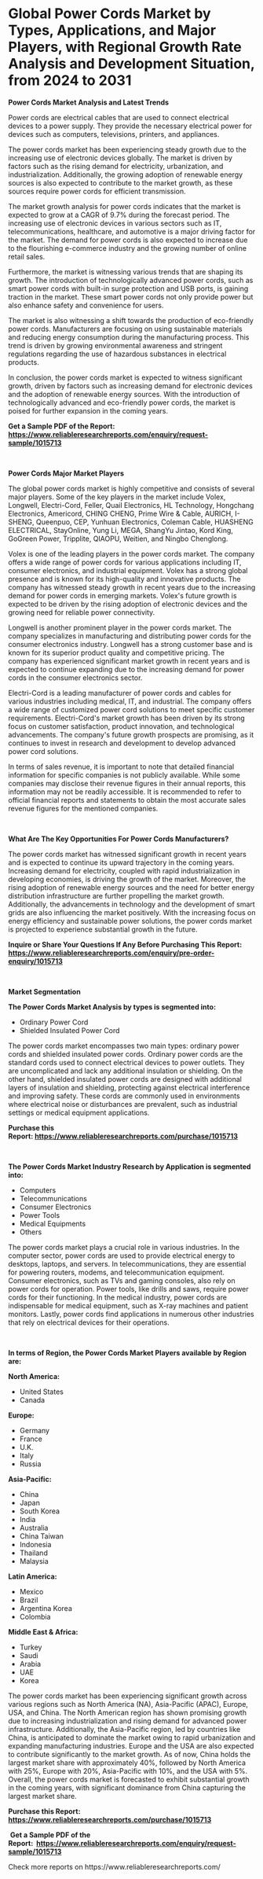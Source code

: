 <p><h1>Global Power Cords Market by Types, Applications, and Major Players, with Regional Growth Rate Analysis and Development Situation, from 2024 to 2031</h1></p><p><strong>Power Cords Market Analysis and Latest Trends</strong></p>
<p><p>Power cords are electrical cables that are used to connect electrical devices to a power supply. They provide the necessary electrical power for devices such as computers, televisions, printers, and appliances.</p><p>The power cords market has been experiencing steady growth due to the increasing use of electronic devices globally. The market is driven by factors such as the rising demand for electricity, urbanization, and industrialization. Additionally, the growing adoption of renewable energy sources is also expected to contribute to the market growth, as these sources require power cords for efficient transmission.</p><p>The market growth analysis for power cords indicates that the market is expected to grow at a CAGR of 9.7% during the forecast period. The increasing use of electronic devices in various sectors such as IT, telecommunications, healthcare, and automotive is a major driving factor for the market. The demand for power cords is also expected to increase due to the flourishing e-commerce industry and the growing number of online retail sales.</p><p>Furthermore, the market is witnessing various trends that are shaping its growth. The introduction of technologically advanced power cords, such as smart power cords with built-in surge protection and USB ports, is gaining traction in the market. These smart power cords not only provide power but also enhance safety and convenience for users.</p><p>The market is also witnessing a shift towards the production of eco-friendly power cords. Manufacturers are focusing on using sustainable materials and reducing energy consumption during the manufacturing process. This trend is driven by growing environmental awareness and stringent regulations regarding the use of hazardous substances in electrical products.</p><p>In conclusion, the power cords market is expected to witness significant growth, driven by factors such as increasing demand for electronic devices and the adoption of renewable energy sources. With the introduction of technologically advanced and eco-friendly power cords, the market is poised for further expansion in the coming years.</p></p>
<p><strong>Get a Sample PDF of the Report:&nbsp; <a href="https://www.reliableresearchreports.com/enquiry/request-sample/1015713">https://www.reliableresearchreports.com/enquiry/request-sample/1015713</a></strong></p>
<p>&nbsp;</p>
<p><strong>Power Cords Major Market Players</strong></p>
<p><p>The global power cords market is highly competitive and consists of several major players. Some of the key players in the market include Volex, Longwell, Electri-Cord, Feller, Quail Electronics, HL Technology, Hongchang Electronics, Americord, CHING CHENG, Prime Wire & Cable, AURICH, I-SHENG, Queenpuo, CEP, Yunhuan Electronics, Coleman Cable, HUASHENG ELECTRICAL, StayOnline, Yung Li, MEGA, ShangYu Jintao, Kord King, GoGreen Power, Tripplite, QIAOPU, Weitien, and Ningbo Chenglong.</p><p>Volex is one of the leading players in the power cords market. The company offers a wide range of power cords for various applications including IT, consumer electronics, and industrial equipment. Volex has a strong global presence and is known for its high-quality and innovative products. The company has witnessed steady growth in recent years due to the increasing demand for power cords in emerging markets. Volex's future growth is expected to be driven by the rising adoption of electronic devices and the growing need for reliable power connectivity.</p><p>Longwell is another prominent player in the power cords market. The company specializes in manufacturing and distributing power cords for the consumer electronics industry. Longwell has a strong customer base and is known for its superior product quality and competitive pricing. The company has experienced significant market growth in recent years and is expected to continue expanding due to the increasing demand for power cords in the consumer electronics sector.</p><p>Electri-Cord is a leading manufacturer of power cords and cables for various industries including medical, IT, and industrial. The company offers a wide range of customized power cord solutions to meet specific customer requirements. Electri-Cord's market growth has been driven by its strong focus on customer satisfaction, product innovation, and technological advancements. The company's future growth prospects are promising, as it continues to invest in research and development to develop advanced power cord solutions.</p><p>In terms of sales revenue, it is important to note that detailed financial information for specific companies is not publicly available. While some companies may disclose their revenue figures in their annual reports, this information may not be readily accessible. It is recommended to refer to official financial reports and statements to obtain the most accurate sales revenue figures for the mentioned companies.</p></p>
<p>&nbsp;</p>
<p><strong>What Are The Key Opportunities For Power Cords Manufacturers?</strong></p>
<p><p>The power cords market has witnessed significant growth in recent years and is expected to continue its upward trajectory in the coming years. Increasing demand for electricity, coupled with rapid industrialization in developing economies, is driving the growth of the market. Moreover, the rising adoption of renewable energy sources and the need for better energy distribution infrastructure are further propelling the market growth. Additionally, the advancements in technology and the development of smart grids are also influencing the market positively. With the increasing focus on energy efficiency and sustainable power solutions, the power cords market is projected to experience substantial growth in the future.</p></p>
<p><strong>Inquire or Share Your Questions If Any Before Purchasing This Report: <a href="https://www.reliableresearchreports.com/enquiry/pre-order-enquiry/1015713">https://www.reliableresearchreports.com/enquiry/pre-order-enquiry/1015713</a></strong></p>
<p>&nbsp;</p>
<p><strong>Market Segmentation</strong></p>
<p><strong>The Power Cords Market Analysis by types is segmented into:</strong></p>
<p><ul><li>Ordinary Power Cord</li><li>Shielded Insulated Power Cord</li></ul></p>
<p><p>The power cords market encompasses two main types: ordinary power cords and shielded insulated power cords. Ordinary power cords are the standard cords used to connect electrical devices to power outlets. They are uncomplicated and lack any additional insulation or shielding. On the other hand, shielded insulated power cords are designed with additional layers of insulation and shielding, protecting against electrical interference and improving safety. These cords are commonly used in environments where electrical noise or disturbances are prevalent, such as industrial settings or medical equipment applications.</p></p>
<p><strong>Purchase this Report:&nbsp;<a href="https://www.reliableresearchreports.com/purchase/1015713">https://www.reliableresearchreports.com/purchase/1015713</a></strong></p>
<p>&nbsp;</p>
<p><strong>The Power Cords Market Industry Research by Application is segmented into:</strong></p>
<p><ul><li>Computers</li><li>Telecommunications</li><li>Consumer Electronics</li><li>Power Tools</li><li>Medical Equipments</li><li>Others</li></ul></p>
<p><p>The power cords market plays a crucial role in various industries. In the computer sector, power cords are used to provide electrical energy to desktops, laptops, and servers. In telecommunications, they are essential for powering routers, modems, and telecommunication equipment. Consumer electronics, such as TVs and gaming consoles, also rely on power cords for operation. Power tools, like drills and saws, require power cords for their functioning. In the medical industry, power cords are indispensable for medical equipment, such as X-ray machines and patient monitors. Lastly, power cords find applications in numerous other industries that rely on electrical devices for their operations.</p></p>
<p>&nbsp;</p>
<p><strong>In terms of Region, the Power Cords Market Players available by Region are:</strong></p>
<p>
    <p> <strong> North America: </strong>
        <ul>
            <li>United States</li>
            <li>Canada</li>
        </ul>
        </p> 
    <p> <strong> Europe: </strong>
        <ul>
            <li>Germany</li>
            <li>France</li>
            <li>U.K.</li>
            <li>Italy</li>
            <li>Russia</li>
        </ul>
        </p> 
    <p> <strong> Asia-Pacific: </strong>
        <ul>
            <li>China</li>
            <li>Japan</li>
            <li>South Korea</li>
            <li>India</li>
            <li>Australia</li>
            <li>China Taiwan</li>
            <li>Indonesia</li>
            <li>Thailand</li>
            <li>Malaysia</li>
        </ul>
        </p> 
    <p> <strong> Latin America: </strong>
        <ul>
            <li>Mexico</li>
            <li>Brazil</li>
            <li>Argentina Korea</li>
            <li>Colombia</li>
        </ul>
        </p> 
    <p> <strong> Middle East & Africa: </strong>
        <ul>
            <li>Turkey</li>
            <li>Saudi</li>
            <li>Arabia</li>
            <li>UAE</li>
            <li>Korea</li>
        </ul>
    </p>
    </p>
<p><p>The power cords market has been experiencing significant growth across various regions such as North America (NA), Asia-Pacific (APAC), Europe, USA, and China. The North American region has shown promising growth due to increasing industrialization and rising demand for advanced power infrastructure. Additionally, the Asia-Pacific region, led by countries like China, is anticipated to dominate the market owing to rapid urbanization and expanding manufacturing industries. Europe and the USA are also expected to contribute significantly to the market growth. As of now, China holds the largest market share with approximately 40%, followed by North America with 25%, Europe with 20%, Asia-Pacific with 10%, and the USA with 5%.  Overall, the power cords market is forecasted to exhibit substantial growth in the coming years, with significant dominance from China capturing the largest market share.</p></p>
<p><strong>Purchase this Report: <a href="https://www.reliableresearchreports.com/purchase/1015713">https://www.reliableresearchreports.com/purchase/1015713</a></strong></p>
<p>&nbsp;<strong>Get a Sample PDF of the Report:&nbsp;&nbsp;<a href="https://www.reliableresearchreports.com/enquiry/request-sample/1015713">https://www.reliableresearchreports.com/enquiry/request-sample/1015713</a></strong></p>
<p><strong></strong></p>
<p>Check more reports on https://www.reliableresearchreports.com/</p>